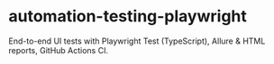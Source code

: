 # automation-testing-playwright
End-to-end UI tests with Playwright Test (TypeScript), Allure &amp; HTML reports, GitHub Actions CI.
